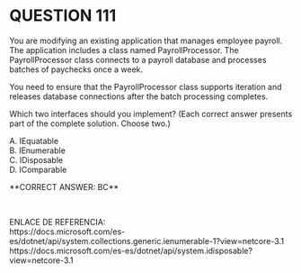 # QUESTION 111

You are modifying an existing application that manages employee payroll. The application includes a class
named PayrollProcessor. The PayrollProcessor class connects to a payroll database and processes batches of
paychecks once a week.    

You need to ensure that the PayrollProcessor class supports iteration and releases database connections after
the batch processing completes.   

Which two interfaces should you implement? (Each correct answer presents part of the complete solution.
Choose two.)   

A. IEquatable   
B. IEnumerable   
C. IDisposable   
D. IComparable   

<p>**CORRECT ANSWER: BC**</p> <br>
<p>ENLACE DE REFERENCIA: <br>
https://docs.microsoft.com/es-es/dotnet/api/system.collections.generic.ienumerable-1?view=netcore-3.1 <br>
https://docs.microsoft.com/es-es/dotnet/api/system.idisposable?view=netcore-3.1</p>




